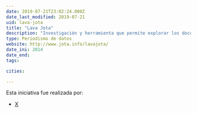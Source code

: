 ```yaml
---
date: 2019-07-21T23:02:24.000Z
date_last_modified: 2019-07-21
uid: lava-jota
title: "Lava Jota"
description: "Investigación y herramienta que permite explorar los documentos, procesos e involucrados en la operación Lava Jato en Brasil, la ofensiva contra la corrupción más grande en la historia del país."
type: Periodismo de datos
website: http://www.jota.info/lavajota/
date_ini: 2014
date_end: 
tags:

cities: 

---
```


Esta iniciativa fue realizada por:

- [X](/i/jota-info.html)
